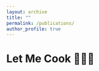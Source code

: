 ```yaml
---
layout: archive
title: ""
permalink: /publications/
author_profile: true
---
```


# Let Me Cook 👨🏽‍🍳

<!---
# Journal Publications
------------
1. [Efficient Scenario Generation for Heavy-tailed Chance Constrained Optimization](
    https://arxiv.org/abs/2002.02149
)<br>
<small>Jose Blanchet, **Fan Zhang**, Bert Zwart<br>
<em>Stochastic Systems (Forthcoming)</em></small>
2. [Distributional Robust Batch Contextual Bandits](
    https://pubsonline.informs.org/doi/abs/10.1287/mnsc.2023.4678
)<br>
<small>Nian Si, **Fan Zhang**, Zhengyuan Zhou, Jose Blanchet<br>
<em>Management Science (2023)</em><br>
**2021 MSOM Student Paper Prize Finalist**</small>
3. [Optimal Transport Based Distributionally Robust Optimization: Structural Properties and Iterative Schemes](
    https://pubsonline.informs.org/doi/abs/10.1287/moor.2021.1178
)<br>
<small>Jose Blanchet, Karthyek Murthy, **Fan Zhang**<br>
<em>Mathematics of Operations Research (2021)</em></small>
4. [Exact Simulation for Multivariate Itô Diffusions]( 
https://www.cambridge.org/core/journals/advances-in-applied-probability/article/abs/exact-simulation-for-multivariate-ito-diffusions/580E7AF2DC0A4081487A88762918CF31
)<br>
<small>Jose Blanchet, **Fan Zhang**<br>
<em>Advances of Applied Probability (2020) </em></small>

# Journal Paper Under Review
------------
1. [Robustifying Conditional Portfolio Decisions via Optimal Transport](
    https://arxiv.org/abs/2103.16451
)<br>
<small>Viet Anh Nguyen, **Fan Zhang**, Jose Blanchet, Erick Delage, Yinyu Ye<br>
<em>Under Review</em></small>

# Conference Proceedings
------------

1. [Distributionally Robust Local Non-parametric Conditional Estimation](https://papers.nips.cc/paper/2020/file/adf854f418fc96fb01ad92a2ed2fc35c-Paper.pdf
)<br>
<small>Viet Anh Nguyen, **Fan Zhang**, Jose Blanchet, Erick Delage, Yinyu Ye<br>
<em> Advances in Neural Information Processing Systems (NeurIPS 2020). </em></small><br>

2. [Distributionally Robust Policy Evaluation and Learning in Offline Contextual Bandits](
http://proceedings.mlr.press/v119/si20a.html
)<br>
<small>Nian Si, **Fan Zhang**, Zhengyuan Zhou, Jose Blanchet<br>
<em> Proceedings of the 37th International Conference on Machine Learning (ICML 2020). </em></small><br>

3. [Data-Driven Optimal Transport Cost Selection for Distributionally Robust Optimization](
https://ieeexplore.ieee.org/stamp/stamp.jsp?tp=&arnumber=9004785
)<br>
<small>Jose Blanchet, Yang Kang, Karthyek Murthy, **Fan Zhang**<br>
<em> Proceedings of 2019 Winter Simulation Conference (WSC 2019).</em><br>
**Best Contributed Theoretical Paper Award**</small><br>

4. [A Distributionally Robust Boosting Algorithm](
https://ieeexplore.ieee.org/stamp/stamp.jsp?tp=&arnumber=9004804
)<br>
<small>Jose Blanchet, Yang Kang, **Fan Zhang**, Zhangyi Hu<br>
<em> Proceedings of 2019 Winter Simulation Conference (WSC 2019). </em></small><br>

5. [Doubly Robust Data-Driven Distributionally Robust Optimization](
https://arxiv.org/pdf/1705.07168.pdf
)<br>
<small>Jose Blanchet, Yang Kang, **Fan Zhang**, Fei He, Zhangyi Hu<br>
<em>Proceedings of the 18th Conference of the Applied Stochastic Models and Data Analysis (ASMDA 2019)</em></small><br>
-->

<!---
{% if author.googlescholar %}
  You can also find my articles on <u><a href="{{author.googlescholar}}">my Google Scholar profile</a>.</u>
{% endif %}

{% include base_path %}

{% for post in site.publications reversed %}
  {% include archive-single.html %}
{% endfor %}
-->

